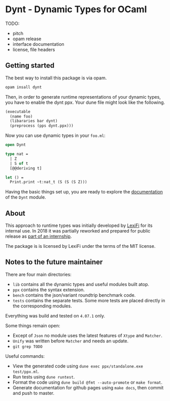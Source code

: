 Dynt - Dynamic Types for OCaml
==============================

TODO:
* pitch
* opam release
* interface documentation
* license, file headers

## Getting started

The best way to install this package is via opam.

```sh
opam insall dynt
```

Then, in order to generate runtime representations of your dynamic
types, you have to enable the dynt ppx. Your dune file might look like
the following.

```scheme
(executable
  (name foo)
  (libararies bar dynt)
  (preprocess (pps dynt.ppx)))
```

Now you can use dynamic types in your `foo.ml`:

```ocaml
open Dynt

type nat =
  | Z
  | S of t
  [@@deriving t]

let () =
  Print.print ~t:nat_t (S (S (S Z)))
```

Having the basic things set up, you are ready to explore the
[documentation][docs] of the `Dynt` module.

## About

This approach to runtime types was initially developed by [LexiFi][lexifi]
for its internal use. In 2018 it was partially reworked and prepared for
public release as [part of an internship][story].

The package is is licensed by LexiFi under the terms of the MIT license.

[docs]: https://lexifi.github.io/dynt/dynt/Dynt/index.html
[lexifi]: https://lexifi.github.io/
[story]: https://lexifi.github.io/404

## Notes to the future maintainer

There are four main directories:

* `lib` contains all the dynamic types and useful modules built atop.
* `ppx` contains the syntax extension.
* `bench` contains the json/variant roundtrip benchmark code.
* `tests` contains the separate tests. Some more tests are placed
  directly in the corresponding modules.

Everything was build and tested on `4.07.1` only.

Some things remain open:

* Except of `Json` no module uses the latest features of `Xtype` and
  `Matcher`.
* `Unify` was written before `Matcher` and needs an update.
* `git grep TODO`

Useful commands:

* View the generated code using
  `dune exec ppx/standalone.exe test/ppx.ml`.
* Run tests using `dune runtest`.
* Format the code using `dune build @fmt --auto-promote` or
  `make format`.
* Generate documentation for github pages using `make docs`, then commit
  and push to master.
